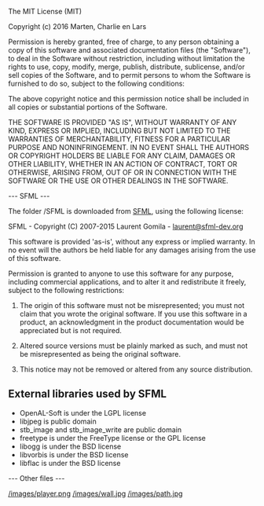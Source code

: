 The MIT License (MIT)

Copyright (c) 2016 Marten, Charlie en Lars

Permission is hereby granted, free of charge, to any person obtaining a copy
of this software and associated documentation files (the "Software"), to deal
in the Software without restriction, including without limitation the rights
to use, copy, modify, merge, publish, distribute, sublicense, and/or sell
copies of the Software, and to permit persons to whom the Software is
furnished to do so, subject to the following conditions:

The above copyright notice and this permission notice shall be included in all
copies or substantial portions of the Software.

THE SOFTWARE IS PROVIDED "AS IS", WITHOUT WARRANTY OF ANY KIND, EXPRESS OR
IMPLIED, INCLUDING BUT NOT LIMITED TO THE WARRANTIES OF MERCHANTABILITY,
FITNESS FOR A PARTICULAR PURPOSE AND NONINFRINGEMENT. IN NO EVENT SHALL THE
AUTHORS OR COPYRIGHT HOLDERS BE LIABLE FOR ANY CLAIM, DAMAGES OR OTHER
LIABILITY, WHETHER IN AN ACTION OF CONTRACT, TORT OR OTHERWISE, ARISING FROM,
OUT OF OR IN CONNECTION WITH THE SOFTWARE OR THE USE OR OTHER DEALINGS IN THE
SOFTWARE.


--- SFML ---

The folder /SFML is downloaded from [SFML](sfml-dev.org), using the following license:

  SFML - Copyright (C) 2007-2015 Laurent Gomila - laurent@sfml-dev.org

  This software is provided 'as-is', without any express or
  implied warranty. In no event will the authors be held
  liable for any damages arising from the use of this software.

  Permission is granted to anyone to use this software for any purpose,
  including commercial applications, and to alter it and redistribute
  it freely, subject to the following restrictions:

  1. The origin of this software must not be misrepresented;
     you must not claim that you wrote the original software.
     If you use this software in a product, an acknowledgment
     in the product documentation would be appreciated but
     is not required.

  2. Altered source versions must be plainly marked as such,
     and must not be misrepresented as being the original software.

  3. This notice may not be removed or altered from any
     source distribution.



  External libraries used by SFML
  -------------------------------

  * OpenAL-Soft is under the LGPL license
  * libjpeg is public domain
  * stb_image and stb_image_write are public domain
  * freetype is under the FreeType license or the GPL license
  * libogg is under the BSD license
  * libvorbis is under the BSD license
  * libflac is under the BSD license


--- Other files ---

  [/images/player.png](http://kupokaze.deviantart.com/art/Pokemon-Trainer-overworld-sprite-public-562406544)
  [/images/wall.jpg](http://img.aws.ehowcdn.com/intl-50x50/ds-photo/getty/article/117/244/89680640.jpg)
  [/images/path.jpg](http://image.hominter.com/wsphoto/14_03_30/50X50_e06f9a65aa/stone-glass-mosaic-tile-grey-wood-pattern-wall-marble-tiles-backsplash-mosaic-tile-sgs47.jpg)